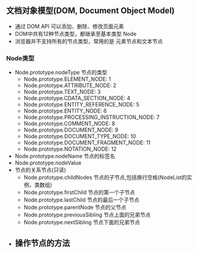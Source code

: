 ## 文档对象模型(DOM, Document Object Model)
- 通过 DOM API 可以添加、删除、修改页面元素
- DOM中共有12种节点类型，都继承至基本类型 Node
- 浏览器并不支持所有的节点类型，常用的是 元素节点和文本节点

### Node类型
- Node.prototype.nodeType 节点的类型
  - Node.prototype.ELEMENT_NODE: 1
  - Node.prototype.ATTRIBUTE_NODE: 2
  - Node.prototype.TEXT_NODE: 3
  - Node.prototype.CDATA_SECTION_NODE: 4
  - Node.prototype.ENTITY_REFERENCE_NODE: 5
  - Node.prototype.ENTITY_NODE: 6
  - Node.prototype.PROCESSING_INSTRUCTION_NODE: 7
  - Node.prototype.COMMENT_NODE: 8
  - Node.prototype.DOCUMENT_NODE: 9
  - Node.prototype.DOCUMENT_TYPE_NODE: 10
  - Node.prototype.DOCUMENT_FRAGMENT_NODE: 11
  - Node.prototype.NOTATION_NODE: 12
- Node.prototype.nodeName 节点的标签名
- Node.prototype.nodeValue
- 节点的关系节点(只读)
  - Node.prototype.childNodes 节点的子节点,包括换行空格(NodeList的实例，类数组)
  - Node.prototype.firstChild 节点的第一个子节点
  - Node.prototype.lastChild 节点的最后一个子节点
  - Node.prototype.parentNode 节点的父节点
  - Node.prototype.previousSibling 节点上面的兄弟节点
  - Node.prototype.nextSibling 节点下面的兄弟节点
- 操作节点的方法
  -